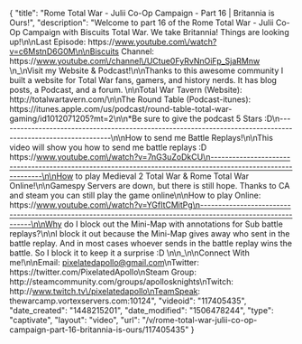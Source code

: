 {
    "title": "Rome Total War - Julii Co-Op Campaign - Part 16 | Britannia is Ours!",
    "description": "Welcome to part 16 of the Rome Total War - Julii Co-Op Campaign with Biscuits Total War.  We take Britannia!  Things are looking up!\n\nLast Episode: https:\/\/www.youtube.com\/watch?v=c6MstnD6G0M\n\nBiscuits Channel: https:\/\/www.youtube.com\/channel\/UCtue0FyRvNnOiFp_SjaRMnw \n_\nVisit my Website & Podcast!\n\nThanks to this awesome community I built a website for Total War fans, gamers, and history nerds.  It has blog posts, a Podcast, and a forum.  \n\nTotal War Tavern (Website): http:\/\/totalwartavern.com\/\n\nThe Round Table (Podcast-itunes): https:\/\/itunes.apple.com\/us\/podcast\/round-table-total-war-gaming\/id1012071205?mt=2\n\n*Be sure to give the podcast 5 Stars :D\n-------------------------------------------------------------------------------------------------------------\n\nHow to send me Battle Replays!\n\nThis video will show you how to send me battle replays :D https:\/\/www.youtube.com\/watch?v=7nG3uZoDkCU\n-------------------------------------------------------------------------------------------------------------\n\nHow to play Medieval 2 Total War & Rome Total War Online!\n\nGamespy Servers are down, but there is still hope.  Thanks to CA and steam you can still play the game online\n\nHow to play Online: https:\/\/www.youtube.com\/watch?v=YGfItCMitPg\n-------------------------------------------------------------------------------------------------------------\n\nWhy do I block out the Mini-Map with annotations for Sub battle replays?\n\nI block it out because the Mini-Map gives away who sent in the battle replay.  And in most cases whoever sends in the battle replay wins the battle.  So I block it to keep it a surprise :D  \n\n_\n\nConnect With me!\n\nEmail: pixelatedapollo@gmail.com\nTwitter: https:\/\/twitter.com\/PixelatedApollo\nSteam Group:  http:\/\/steamcommunity.com\/groups\/apollosknights\nTwitch: http:\/\/www.twitch.tv\/pixelatedapollo\nTeamSpeak: thewarcamp.vortexservers.com:10124",
    "videoid": "117405435",
    "date_created": "1448215201",
    "date_modified": "1506478244",
    "type": "captivate",
    "layout": "video",
    "url": "\/v\/rome-total-war-julii-co-op-campaign-part-16-britannia-is-ours\/117405435"
}